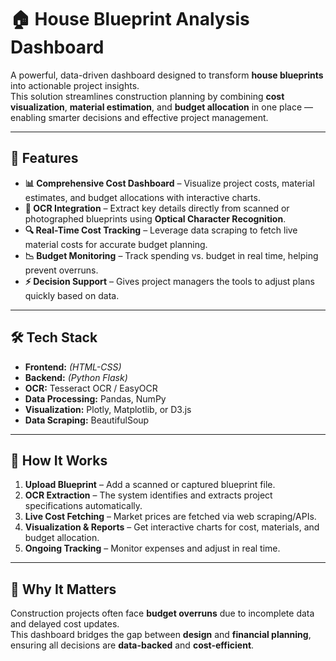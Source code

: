 # 🏠 House Blueprint Analysis Dashboard

A powerful, data-driven dashboard designed to transform **house blueprints** into actionable project insights.  
This solution streamlines construction planning by combining **cost visualization**, **material estimation**, and **budget allocation** in one place — enabling smarter decisions and effective project management.

---

## 🚀 Features

- **📊 Comprehensive Cost Dashboard** – Visualize project costs, material estimates, and budget allocations with interactive charts.
- **📝 OCR Integration** – Extract key details directly from scanned or photographed blueprints using **Optical Character Recognition**.
- **🔍 Real-Time Cost Tracking** – Leverage data scraping to fetch live material costs for accurate budget planning.
- **📉 Budget Monitoring** – Track spending vs. budget in real time, helping prevent overruns.
- **⚡ Decision Support** – Gives project managers the tools to adjust plans quickly based on data.

---

## 🛠 Tech Stack

- **Frontend:** *(HTML-CSS)*
- **Backend:** *(Python Flask)*
- **OCR:** Tesseract OCR / EasyOCR
- **Data Processing:** Pandas, NumPy
- **Visualization:** Plotly, Matplotlib, or D3.js
- **Data Scraping:** BeautifulSoup

---

## 📌 How It Works

1. **Upload Blueprint** – Add a scanned or captured blueprint file.
2. **OCR Extraction** – The system identifies and extracts project specifications automatically.
3. **Live Cost Fetching** – Market prices are fetched via web scraping/APIs.
4. **Visualization & Reports** – Get interactive charts for cost, materials, and budget allocation.
5. **Ongoing Tracking** – Monitor expenses and adjust in real time.

---

## 🎯 Why It Matters

Construction projects often face **budget overruns** due to incomplete data and delayed cost updates.  
This dashboard bridges the gap between **design** and **financial planning**, ensuring all decisions are **data-backed** and **cost-efficient**.
